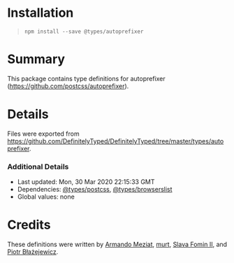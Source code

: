 # Installation
> `npm install --save @types/autoprefixer`

# Summary
This package contains type definitions for autoprefixer (https://github.com/postcss/autoprefixer).

# Details
Files were exported from https://github.com/DefinitelyTyped/DefinitelyTyped/tree/master/types/autoprefixer.

### Additional Details
 * Last updated: Mon, 30 Mar 2020 22:15:33 GMT
 * Dependencies: [@types/postcss](https://npmjs.com/package/@types/postcss), [@types/browserslist](https://npmjs.com/package/@types/browserslist)
 * Global values: none

# Credits
These definitions were written by [Armando Meziat](https://github.com/odnamrataizem), [murt](https://github.com/murt), [Slava Fomin II](https://github.com/slavafomin), and [Piotr Błażejewicz](https://github.com/peterblazejewicz).
